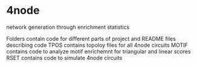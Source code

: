 # 4node
network generation through enrichment statistics


Folders contain code for different parts of project and README files describing code
TPOS contains topoloy files for all 4node circuits
MOTIF contains code to analyze motif enrichemnt for triangular and linear scores
RSET contains code to simulate 4node circuits
